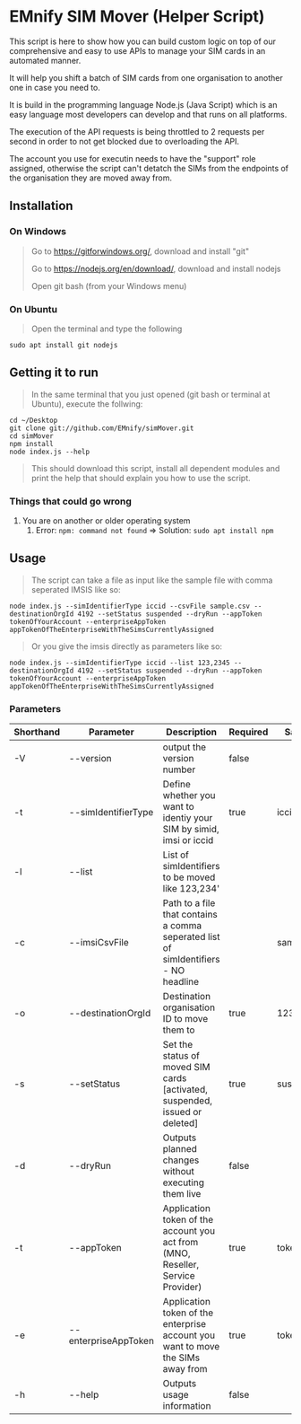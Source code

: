 # EMnify SIM Mover (Helper Script)
This script is here to show how you can build custom logic on top of our comprehensive and easy to use APIs to manage your SIM cards in an automated manner.

It will help you shift a batch of SIM cards from one organisation to another one in case you need to.

It is build in the programming language Node.js (Java Script) which is an easy language most developers can develop and that runs on all platforms.

The execution of the API requests is being throttled to 2 requests per second in order to not get blocked due to overloading the API.

The account you use for executin needs to have the "support" role assigned, otherwise the script can't detatch the SIMs from the endpoints of the organisation they are moved away from.

## Installation
### On Windows 
> Go to https://gitforwindows.org/, download and install "git"
> 
> Go to https://nodejs.org/en/download/, download and install nodejs
>
> Open git bash (from your Windows menu)

### On Ubuntu
> Open the terminal and type the following
```
sudo apt install git nodejs
```

## Getting it to run

> In the same terminal that you just opened (git bash or terminal at Ubuntu), execute the follwing:
```
cd ~/Desktop
git clone git://github.com/EMnify/simMover.git
cd simMover
npm install
node index.js --help
```
> This should download this script, install all dependent modules and print the help that should explain you how to use the script.
> 
### Things that could go wrong
1. You are on another or older operating system
    1. Error: `npm: command not found` => Solution: `sudo apt install npm`

## Usage
> The script can take a file as input like the sample file with comma seperated IMSIS like so:
```
node index.js --simIdentifierType iccid --csvFile sample.csv --destinationOrgId 4192 --setStatus suspended --dryRun --appToken tokenOfYourAccount --enterpriseAppToken appTokenOfTheEnterpriseWithTheSimsCurrentlyAssigned
```
> Or you give the imsis directly as parameters like so:
```
node index.js --simIdentifierType iccid --list 123,2345 --destinationOrgId 4192 --setStatus suspended --dryRun --appToken tokenOfYourAccount --enterpriseAppToken appTokenOfTheEnterpriseWithTheSimsCurrentlyAssigned
```

### Parameters
| Shorthand | Parameter | Description  | Required | Sample |
|-|-|-|-|-|
| -V | --version            | output the version number                                                       | false |       |
| -t | --simIdentifierType  | Define whether you want to identiy your SIM by simid, imsi or iccid             | true  | iccid |
| -l | --list               | List of simIdentifiers to be moved like 123,234'                                |       |       |
| -c | --imsiCsvFile        | Path to a file that contains a comma seperated list of simIdentifiers - NO headline |       | sample.csv |
| -o | --destinationOrgId   | Destination organisation ID to move them to                                     | true  | 1234  |
| -s | --setStatus          | Set the status of moved SIM cards [activated, suspended, issued or deleted]     | true  | suspended  |
| -d | --dryRun             | Outputs planned changes without executing them live                             | false |       |
| -t | --appToken           | Application token of the account you act from  (MNO, Reseller, Service Provider)| true  | token |
| -e | --enterpriseAppToken | Application token of the enterprise account you want to move the SIMs away from | true  | token |
| -h | --help               | Outputs usage information                                                       | false |       |